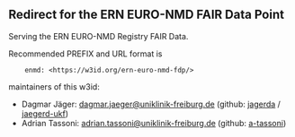 ## Redirect for the ERN EURO-NMD FAIR Data Point

Serving the ERN EURO-NMD Registry FAIR Data.  

Recommended PREFIX and URL format is 

        enmd: <https://w3id.org/ern-euro-nmd-fdp/>

maintainers of this w3id:  
- Dagmar Jäger:  dagmar.jaeger@uniklinik-freiburg.de (github: [jagerda](https://github.com/jagerda) / [jaegerd-ukf](https://github.com/jaegerd-ukf))
- Adrian Tassoni: adrian.tassoni@uniklinik-freiburg.de (github: [a-tassoni](https://github.com/a-tassoni))
